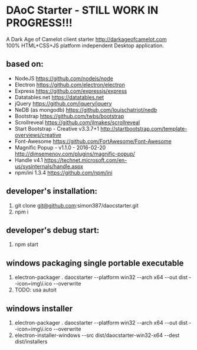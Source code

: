 # DAoC Starter - STILL WORK IN PROGRESS!!!

A Dark Age of Camelot client starter <http://darkageofcamelot.com>  
100% HTML+CSS+JS platform independent Desktop application.

## based on:

+ NodeJS <https://github.com/nodejs/node>
+ Electron <https://github.com/electron/electron>
+ Express <https://github.com/expressjs/express>
+ Datatables.net <https://datatables.net>
+ jQuery <https://github.com/jquery/jquery>
+ NeDB (as mongodb) <https://github.com/louischatriot/nedb>
+ Bootstrap <https://github.com/twbs/bootstrap>
+ Scrollreveal <https://github.com/jlmakes/scrollreveal>
+ Start Bootstrap - Creative v3.3.7+1 <http://startbootstrap.com/template-overviews/creative>
+ Font-Awesome <https://github.com/FortAwesome/Font-Awesome>
+ Magnific Popup - v1.1.0 - 2016-02-20 <http://dimsemenov.com/plugins/magnific-popup/>
+ Handle v4.1 <https://technet.microsoft.com/en-us/sysinternals/handle.aspx>
+ npm/ini 1.3.4 <https://github.com/npm/ini>

## developer's installation:

1. git clone git@github.com:simon387/daocstarter.git
2. npm i

## developer's debug start:

1. npm start

## windows packaging single portable executable

1. electron-packager . daocstarter --platform win32 --arch x64 --out dist --icon=img\i.ico --overwrite
2. TODO: usa autoit

## windows installer

1. electron-packager . daocstarter --platform win32 --arch x64 --out dist --icon=img\i.ico --overwrite
2. electron-installer-windows --src dist/daocstarter-win32-x64 --dest dist/installers
